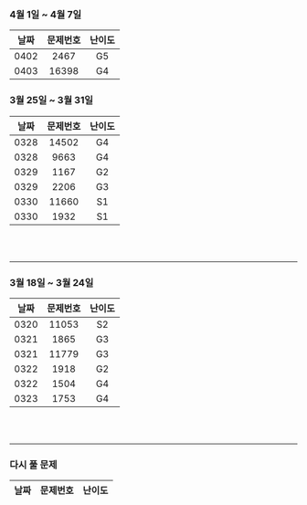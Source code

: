 ### 4월 1일 ~ 4월 7일
|날짜|문제번호|난이도|
|:---:|:---:|:---:|
|0402|2467|G5|
|0403|16398|G4|

### 3월 25일 ~ 3월 31일
|날짜|문제번호|난이도|
|:---:|:---:|:---:|
|0328|14502|G4|
|0328|9663|G4|
|0329|1167|G2|
|0329|2206|G3|
|0330|11660|S1|
|0330|1932|S1|

<br>
<br>

---

### 3월 18일 ~ 3월 24일
|날짜|문제번호|난이도|
|:---:|:---:|:---:|
|0320|11053|S2|
|0321|1865|G3|
|0321|11779|G3|
|0322|1918|G2|
|0322|1504|G4|
|0323|1753|G4|



<br>
<br>

---
### 다시 풀 문제
|날짜|문제번호|난이도|
|:---:|:---:|:---:|